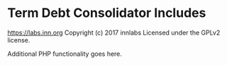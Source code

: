 # Term Debt Consolidator Includes #
https://labs.inn.org
Copyright (c) 2017 innlabs
Licensed under the GPLv2 license.

Additional PHP functionality goes here.